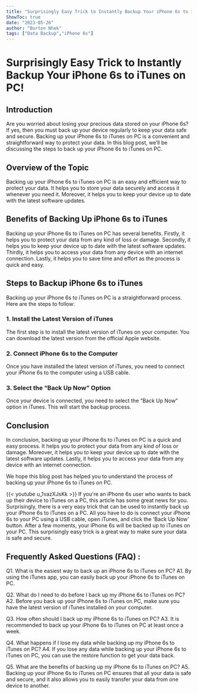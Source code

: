 ```yaml
---
title: "Surprisingly Easy Trick to Instantly Backup Your iPhone 6s to iTunes on PC!"
ShowToc: true 
date: "2023-05-26"
author: "Burton Nhek" 
tags: ["Data Backup","iPhone 6s"]
---
```

# Surprisingly Easy Trick to Instantly Backup Your iPhone 6s to iTunes on PC!

## Introduction

Are you worried about losing your precious data stored on your iPhone 6s? If yes, then you must back up your device regularly to keep your data safe and secure. Backing up your iPhone 6s to iTunes on PC is a convenient and straightforward way to protect your data. In this blog post, we’ll be discussing the steps to back up your iPhone 6s to iTunes on PC. 

## Overview of the Topic

Backing up your iPhone 6s to iTunes on PC is an easy and efficient way to protect your data. It helps you to store your data securely and access it whenever you need it. Moreover, it helps you to keep your device up to date with the latest software updates. 

## Benefits of Backing Up iPhone 6s to iTunes

Backing up your iPhone 6s to iTunes on PC has several benefits. Firstly, it helps you to protect your data from any kind of loss or damage. Secondly, it helps you to keep your device up to date with the latest software updates. Thirdly, it helps you to access your data from any device with an internet connection. Lastly, it helps you to save time and effort as the process is quick and easy. 

## Steps to Backup iPhone 6s to iTunes

Backing up your iPhone 6s to iTunes on PC is a straightforward process. Here are the steps to follow: 

### 1. Install the Latest Version of iTunes 

The first step is to install the latest version of iTunes on your computer. You can download the latest version from the official Apple website. 

### 2. Connect iPhone 6s to the Computer 

Once you have installed the latest version of iTunes, you need to connect your iPhone 6s to the computer using a USB cable. 

### 3. Select the “Back Up Now” Option 

Once your device is connected, you need to select the “Back Up Now” option in iTunes. This will start the backup process. 

## Conclusion

In conclusion, backing up your iPhone 6s to iTunes on PC is a quick and easy process. It helps you to protect your data from any kind of loss or damage. Moreover, it helps you to keep your device up to date with the latest software updates. Lastly, it helps you to access your data from any device with an internet connection. 

We hope this blog post has helped you to understand the process of backing up your iPhone 6s to iTunes on PC.

{{< youtube u_1vazXJsKk >}} 
If you're an iPhone 6s user who wants to back up their device to iTunes on a PC, this article has some great news for you. Surprisingly, there is a very easy trick that can be used to instantly back up your iPhone 6s to iTunes on a PC. All you have to do is connect your iPhone 6s to your PC using a USB cable, open iTunes, and click the 'Back Up Now' button. After a few moments, your iPhone 6s will be backed up to iTunes on your PC. This surprisingly easy trick is a great way to make sure your data is safe and secure.

## Frequently Asked Questions (FAQ) :
Q1. What is the easiest way to back up an iPhone 6s to iTunes on PC? 
A1. By using the iTunes app, you can easily back up your iPhone 6s to iTunes on PC.

Q2. What do I need to do before I back up my iPhone 6s to iTunes on PC? 
A2. Before you back up your iPhone 6s to iTunes on PC, make sure you have the latest version of iTunes installed on your computer.

Q3. How often should I back up my iPhone 6s to iTunes on PC? 
A3. It is recommended to back up your iPhone 6s to iTunes on PC at least once a week.

Q4. What happens if I lose my data while backing up my iPhone 6s to iTunes on PC? 
A4. If you lose any data while backing up your iPhone 6s to iTunes on PC, you can use the restore function to get your data back.

Q5. What are the benefits of backing up my iPhone 6s to iTunes on PC? 
A5. Backing up your iPhone 6s to iTunes on PC ensures that all your data is safe and secure, and it also allows you to easily transfer your data from one device to another.


